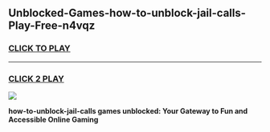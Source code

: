 
## Unblocked-Games-how-to-unblock-jail-calls-Play-Free-n4vqz
<h3>
<a href="https://premium76.site?title=how-to-unblock-jail-calls&ref=21A">CLICK TO PLAY</a></h3>
<hr>

<h3>
<a href="https://premium76.site?title=how-to-unblock-jail-calls&ref=21A">CLICK 2 PLAY</a>
  
</h3>

<a href="https://premium76.site?title=how-to-unblock-jail-calls&ref=21A"><img src="https://clearcache.store/games.png"></a>


**how-to-unblock-jail-calls games unblocked: Your Gateway to Fun and Accessible Online Gaming**
